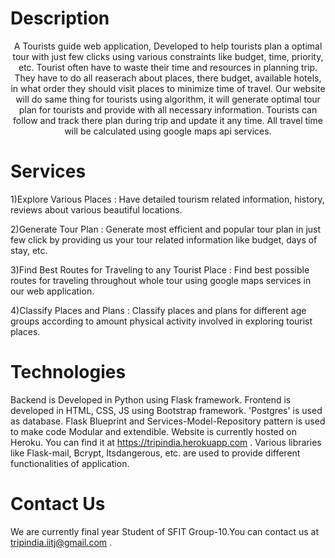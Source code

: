 # Description

<p align="center">
A Tourists guide web application, Developed to help tourists plan a optimal tour with just few clicks using various constraints like budget, time, priority, etc.
Tourist often have to waste their time and resources in planning trip. They have to do all reaserach about places, there budget, available hotels, in what order they should visit places to minimize time of travel. Our website will do same thing for tourists using algorithm, it will generate optimal tour plan for tourists and provide with all necessary information. Tourists can follow and track there plan during trip and update it any time. All travel time will be calculated using google maps api services.

# Services

1)Explore Various Places : Have detailed tourism related information, history, reviews about various beautiful locations.

2)Generate Tour Plan : Generate most efficient and popular tour plan in just few click by providing us your tour related information like budget, days of stay, etc. 

3)Find Best Routes for Traveling to any Tourist Place : Find best possible routes for traveling throughout whole tour using google maps services in our web application.

4)Classify Places and Plans : Classify places and plans for different age groups according to amount physical activity involved in exploring tourist places.

# Technologies

Backend is Developed in Python using Flask framework. Frontend is developed in HTML, CSS, JS using Bootstrap framework. 'Postgres' is used as database. Flask Blueprint and
Services-Model-Repository pattern is used to make code Modular and extendible. Website is currently hosted on Heroku. You can find it at  https://tripindia.herokuapp.com . Various libraries like Flask-mail, Bcrypt, 
Itsdangerous, etc. are used to provide different functionalities of application.

# Contact Us

We are currently final year Student of SFIT Group-10.You can contact us at tripindia.iitj@gmail.com . 
